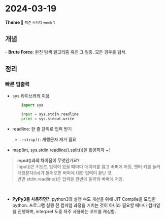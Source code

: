 <h1>2024-03-19</h1>
<strong>Theme 💭 </strong>
<small>백준 스터디 week 1</small>

<br/>
<h2>개념</h2>
- <b>Brute Force</b>: 완전 탐색 알고리즘 혹은 그 일종. 모든 경우를 탐색.


<br/>
<h2>정리</h2>

<h3>빠른 입출력</h3>

- sys 라이브러리 이용

    ```py
        import sys

        input = sys.stdin.readline
        print = sys.stdout.write
    ```
- readline: 한 줄 단위로 입력 받기
    - `.rstrip()`: 개행문자 제거 필요
- map(int, sys.stdin.readline().split())을 활용하자 ~!
  
> **input()과의 차이점이 무엇인가요?**    
> input()은 키보드 입력이 있을 때마다 데이터를 읽고 버퍼에 저장, 엔터 키를 눌러 개행문자(\n)가 들어오면 버퍼에 대한 입력이 끝난 것.   
> 반면 stdin.readline()은 입력을 한번에 읽어와 버퍼에 저장.

<br/>

- <b>PyPy3을 사용하면?</b>: python3의 실행 속도 개선을 위해 JIT Compile을 도입한 python. 프로그램 실행 전 컴파일 과정을 거치는 것이 아니라 필요할 때마다 컴파일을 진행하며, interpret 도중 자주 사용하는 코드를 캐싱함.